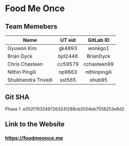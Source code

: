# Food Me Once

## Team Memebers
|        Name        | UT eid |   GitLab ID   |
|--------------------|:------:|:-------------:|
|     Gyuwon Kim     | gk4893 |    wonkgo1    |
|     Brian Dyck     |bjd2448 |   BrianDyck   |
|   Chris Chasteen   |cc59579 |  cchasteen99  |
|   Nithin Pingili   | np9663 | nithinpingili |
| Shubhendra Trivedi | sst565 |     shub95    |


## Git SHA
Phase 1: e052f7632497263241288cb2004eb7558253e8d2

## Link to the Website
### https://foodmeonce.me
